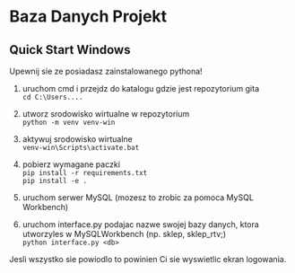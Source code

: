 # Baza Danych Projekt

## Quick Start Windows
Upewnij sie ze posiadasz zainstalowanego pythona!

1. uruchom cmd i przejdz do katalogu gdzie jest repozytorium gita  
`cd C:\Users....`

2. utworz srodowisko wirtualne w repozytorium  
`python -m venv venv-win`

3. aktywuj srodowisko wirtualne  
`venv-win\Scripts\activate.bat`

4. pobierz wymagane paczki  
`pip install -r requirements.txt`  
`pip install -e .`

5. uruchom serwer MySQL (mozesz to zrobic za pomoca MySQL Workbench)


6. uruchom interface.py podajac nazwe swojej bazy danych, ktora utworzyles w MySQLWorkbench (np. sklep, sklep_rtv;)  
`python interface.py <db>`

Jesli wszystko sie powiodlo to powinien Ci sie wyswietlic ekran logowania.

